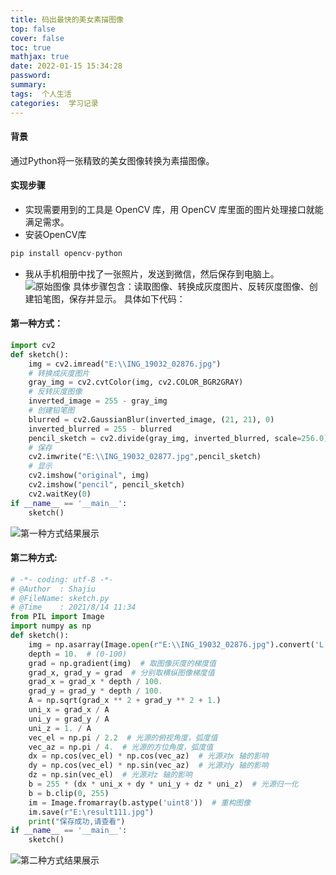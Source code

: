 ```yaml
---
title: 码出最快的美女素描图像
top: false
cover: false
toc: true
mathjax: true
date: 2022-01-15 15:34:28
password:
summary:
tags:  个人生活
categories:  学习记录
---
```

#### 背景
通过Python将一张精致的美女图像转换为素描图像。

#### 实现步骤
- 实现需要用到的工具是 OpenCV 库，用 OpenCV 库里面的图片处理接口就能满足需求。
- 安装OpenCV库
```Python
pip install opencv-python
 ```
- 我从手机相册中找了一张照片，发送到微信，然后保存到电脑上。
![原始图像](https://s3.bmp.ovh/imgs/2022/01/710e2d7be4f6668a.jpg)
具体步骤包含：读取图像、转换成灰度图片、反转灰度图像、创建铅笔图，保存并显示。
具体如下代码：
#### 第一种方式：
``` Python
import cv2
def sketch():
    img = cv2.imread("E:\\ING_19032_02876.jpg")
    # 转换成灰度图片
    gray_img = cv2.cvtColor(img, cv2.COLOR_BGR2GRAY)
    # 反转灰度图像
    inverted_image = 255 - gray_img
    # 创建铅笔图
    blurred = cv2.GaussianBlur(inverted_image, (21, 21), 0)
    inverted_blurred = 255 - blurred
    pencil_sketch = cv2.divide(gray_img, inverted_blurred, scale=256.0)
    # 保存
    cv2.imwrite("E:\\ING_19032_02877.jpg",pencil_sketch)
    # 显示
    cv2.imshow("original", img)
    cv2.imshow("pencil", pencil_sketch)
    cv2.waitKey(0)
if __name__ == '__main__':
    sketch()
 ```
 ![第一种方式结果展示](https://s3.bmp.ovh/imgs/2022/01/7992d934fa4990d5.jpg)
#### 第二种方式:
``` Python
# -*- coding: utf-8 -*-
# @Author  : Shajiu
# @FileName: sketch.py
# @Time    : 2021/8/14 11:34
from PIL import Image
import numpy as np
def sketch():
    img = np.asarray(Image.open(r"E:\\ING_19032_02876.jpg").convert('L')).astype('float')
    depth = 10.  # (0-100)
    grad = np.gradient(img)  # 取图像灰度的梯度值
    grad_x, grad_y = grad  # 分别取横纵图像梯度值
    grad_x = grad_x * depth / 100.
    grad_y = grad_y * depth / 100.
    A = np.sqrt(grad_x ** 2 + grad_y ** 2 + 1.)
    uni_x = grad_x / A
    uni_y = grad_y / A
    uni_z = 1. / A
    vec_el = np.pi / 2.2  # 光源的俯视角度，弧度值
    vec_az = np.pi / 4.  # 光源的方位角度，弧度值
    dx = np.cos(vec_el) * np.cos(vec_az)  # 光源对x 轴的影响
    dy = np.cos(vec_el) * np.sin(vec_az)  # 光源对y 轴的影响
    dz = np.sin(vec_el)  # 光源对z 轴的影响
    b = 255 * (dx * uni_x + dy * uni_y + dz * uni_z)  # 光源归一化
    b = b.clip(0, 255)
    im = Image.fromarray(b.astype('uint8'))  # 重构图像
    im.save(r"E:\result111.jpg")
    print("保存成功,请查看")
if __name__ == '__main__':
    sketch()
 ```
![第二种方式结果展示](https://s3.bmp.ovh/imgs/2022/01/fc5ccb2a29afbcec.jpg)
